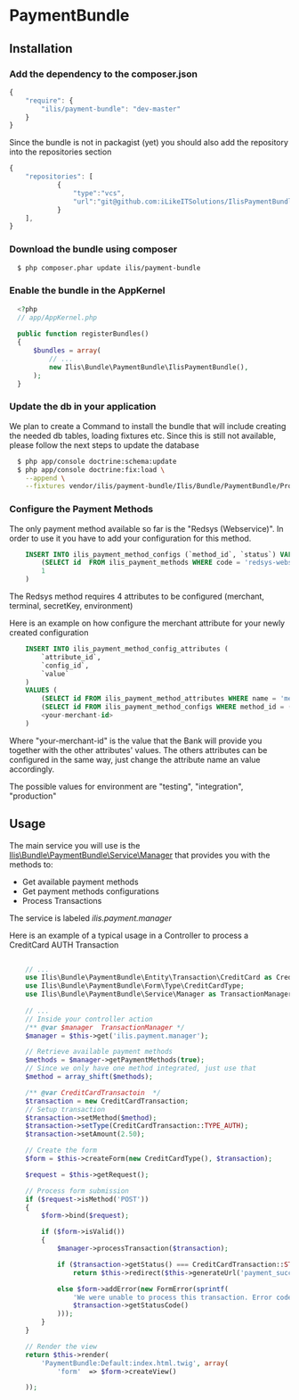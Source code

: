 PaymentBundle
=============

## Installation

### Add the dependency to the composer.json

```js
{
    "require": {
        "ilis/payment-bundle": "dev-master"
    }
}
```

Since the bundle is not in packagist (yet) you should also add the repository into the repositories section

```js
{
    "repositories": [
            {
                "type":"vcs",
                "url":"git@github.com:iLikeITSolutions/IlisPaymentBundle.git"
            }
    ],
}
```

### Download the bundle using composer

``` bash
  $ php composer.phar update ilis/payment-bundle
```

### Enable the bundle in the AppKernel

``` php
  <?php
  // app/AppKernel.php
  
  public function registerBundles()
  {
      $bundles = array(
          // ...
          new Ilis\Bundle\PaymentBundle\IlisPaymentBundle(),
      );
  }
```

### Update the db in your application

We plan to create a Command to install the bundle that will include creating the needed db tables, loading fixtures etc.
Since this is still not available, please follow the next steps to update the database

``` bash
  $ php app/console doctrine:schema:update
  $ php app/console doctrine:fix:load \
    --append \
    --fixtures vendor/ilis/payment-bundle/Ilis/Bundle/PaymentBundle/Provider/Redsys/DataFixtures/ORM

```

### Configure the Payment Methods

The only payment method available so far is the "Redsys (Webservice)". In order to use it you have to add
your configuration for this method. 

``` sql
    INSERT INTO ilis_payment_method_configs (`method_id`, `status`) VALUES (
        (SELECT id  FROM ilis_payment_methods WHERE code = 'redsys-webservice'),
    	1
    )
```

The Redsys method requires 4 attributes to be configured (merchant, terminal, secretKey, environment)

Here is an example on how configure the merchant attribute for your newly created configuration

``` sql
    INSERT INTO ilis_payment_method_config_attributes (
        `attribute_id`, 
    	`config_id`, 
    	`value`
    )
    VALUES (
    	(SELECT id FROM ilis_payment_method_attributes WHERE name = 'merchant' AND method_id = (SELECT id FROM ilis_payment_methods WHERE code = 'redsys-webservice')),
    	(SELECT id FROM ilis_payment_method_configs WHERE method_id = (SELECT id FROM ilis_payment_methods WHERE code = 'redsys-webservice')),
    	<your-merchant-id>
    )
```

Where "your-merchant-id" is the value that the Bank will provide you together with the other attributes' values.
The others attributes can be configured in the same way, just change the attribute name an value accordingly.

The possible values for environment are "testing", "integration", "production"


## Usage

The main service you will use is the [Ilis\Bundle\PaymentBundle\Service\Manager](Service/Manager.php) that provides you with the methods to:

* Get available payment methods
* Get payment methods configurations
* Process Transactions

The service is labeled *ilis.payment.manager*

Here is an example of a typical usage in a Controller to process a CreditCard AUTH Transaction

``` php
    
    // ...
    use Ilis\Bundle\PaymentBundle\Entity\Transaction\CreditCard as CreditCardTransaction;
    use Ilis\Bundle\PaymentBundle\Form\Type\CreditCardType;
    use Ilis\Bundle\PaymentBundle\Service\Manager as TransactionManager;
    
    // ... 
    // Inside your controller action
    /** @var $manager  TransactionManager */
    $manager = $this->get('ilis.payment.manager');

    // Retrieve available payment methods
    $methods = $manager->getPaymentMethods(true);
    // Since we only have one method integrated, just use that
    $method = array_shift($methods);

    /** @var CreditCardTransactoin  */
    $transaction = new CreditCardTransaction;
    // Setup transaction
    $transaction->setMethod($method);
    $transaction->setType(CreditCardTransaction::TYPE_AUTH);
    $transaction->setAmount(2.50);

    // Create the form
    $form = $this->createForm(new CreditCardType(), $transaction);

    $request = $this->getRequest();

    // Process form submission
    if ($request->isMethod('POST'))
    {
        $form->bind($request);

        if ($form->isValid())
        {
            $manager->processTransaction($transaction);

            if ($transaction->getStatus() === CreditCardTransaction::STATUS_SUCCESS)
                return $this->redirect($this->generateUrl('payment_success'));

            else $form->addError(new FormError(sprintf(
                'We were unable to process this transaction. Error code is %s',
                $transaction->getStatusCode()
            )));
        }
    }

    // Render the view
    return $this->render(
        'PaymentBundle:Default:index.html.twig', array(
            'form'  => $form->createView()

    ));

```










